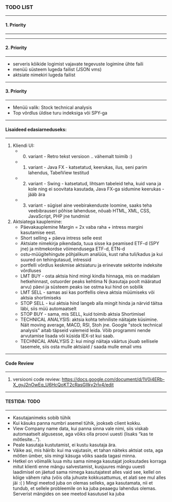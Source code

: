 ### TODO LIST
-----------
#### 1. Priority
-----------

-----------
#### 2. Priority
-----------
- serveris kõikide logimist vajavate tegevuste logimine ühte faili
- menüü süsteem lugeda failist (JSON vms)
- aktsiate nimekiri lugeda failist

-----------
#### 3. Priority
-----------
- Menüü valik: Stock technical analysis
- Top võrdlus üldise turu indeksiga või SPY-ga

--------------------------
#### Lisaideed edasiarneduseks:
--------------------------

1. Kliendi UI:
    - 0. variant - Retro tekst versioon .. vähemalt toimib :)
    - 1. variant - Java FX - katsetatud, keerukas, ilus, seni parim lahendus, TabelView testitud
    - 2. variant - Swing - katsetatud, lihtsam tabeleid teha, kuid vana ja kole ning ei soovitata kasutada, Java FX-ga sidumine keerukas - jääb ära
    - 3. variant - sügisel aine veebirakenduste loomine, saaks teha veebibrauseri põhise lahenduse, nõuab HTML, XML, CSS, JavaScript, PHP jne tundmist
2. Aktsiatega kauplemine:
    - Päevakauplemine Margin = 2x vaba raha + intress margini kasutamise eest.
    - Short selling + päeva intress selle eest
    - Aktsiate nimekirja pikendada, tuua sisse ka peamised ETF-d (SPY jne) ja mitmekordse võimendusega ETF-d, ETN-d
    - ostu-müügitehingute põhjalikum analüüs, kust raha tuli/kadus ja kui suured on tehingutasud, intressid
    - portfelli võrdlus keskmise aktsiaturu ja erinevate sektorite indeksite võrdluses
    - LMT BUY - osta aktsia hind mingi kindla hinnaga, mis on madalam hetkehinnast, ostuorder peaks kehtima N (kasutaja poolt määratud arvu) päevi ja süsteem peaks ise ostma kui hind on sobilik
    - LMT SELL - samas asi kas portfellis oleva aktsia müümiseks või aktsia shortimiseks
    - STOP SELL - kui aktsia hind langeb alla mingit hinda ja närvid täitsa läbi, siis müü automaatselt
    - STOP BUY - sama, mis SELL, kuid toimib aktsia Shortimisel
    - TECHNICAL ANALYSIS: aktsia kohta tehniliste näitajate küsimine. Näit moving average, MACD, RSI, Stoh jne. Google "stock technical analysis" aitab täpseid valemeid leida. Võib programmi nende arvutamise lisada või küsida IEX-st kui saab.
    - TECHNICAL ANALYSIS 2: kui mingi näitaja väärtus jõuab sellisele tasemele, siis osta mulle aktsiaid / saada mulle email vms

-----------
#### Code Review
-----------
1. versiooni code review: https://docs.google.com/document/d/1V0i4ERb-X_gyJ2nOwEq_U6HcQoKT2cRasGIIky2rlv4/edit

--------
#### TESTIDA: TODO
--------
- Kasutajanimeks sobib tühik
- Kui käsuks panna numbri asemel tühik, jookseb client kokku.
- View Company name data, kui panna sinna vale nimi, siis viskab automaatselt algusesse, aga võiks olla proovi uuesti (lisaks “kas te mõtlesite…”).
- Peale kasutaja kustutamist, ei kustu kasutaja ära.
- Väike asi, mis häirib: kui ma vajutasin, et tahan näiteks aktsiat osta, aga mõtlen ümber, siis mingi käsuga võiks saada tagasi minna.
- Hetkel on võimalik luua mitu sama nimega kasutajat jooksutades korraga mitut klienti enne mängu salvestamist, kusjuures mängu uuesti laadimisel on jäetud sama nimega kasutajatest alles vaid see, kellel on kõige vähem raha (võis olla juhuste kokkusattumus, et alati see mul alles jäi :( )
  Mingi meetod juba on olemas selleks, aga kasutamata, nii et tundub, et sellele probleemile on ka juba peaaegu lahendus olemas. Serverist mängides on see meetod kasutusel ka juba

